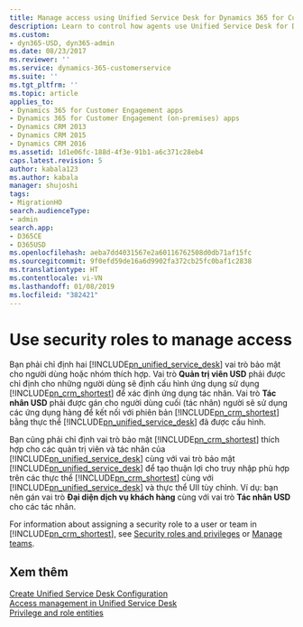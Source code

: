 ```yaml
---
title: Manage access using Unified Service Desk for Dynamics 365 for Customer Engagement security roles | MicrosoftDocs
description: Learn to control how agents use Unified Service Desk for Dynamics 365 for Customer Engagement by using security roles.
ms.custom:
- dyn365-USD, dyn365-admin
ms.date: 08/23/2017
ms.reviewer: ''
ms.service: dynamics-365-customerservice
ms.suite: ''
ms.tgt_pltfrm: ''
ms.topic: article
applies_to:
- Dynamics 365 for Customer Engagement apps
- Dynamics 365 for Customer Engagement (on-premises) apps
- Dynamics CRM 2013
- Dynamics CRM 2015
- Dynamics CRM 2016
ms.assetid: 1d1e06fc-188d-4f3e-91b1-a6c371c28eb4
caps.latest.revision: 5
author: kabala123
ms.author: kabala
manager: shujoshi
tags:
- MigrationHO
search.audienceType:
- admin
search.app:
- D365CE
- D365USD
ms.openlocfilehash: aeba7dd4031567e2a60116762508d0db71af15fc
ms.sourcegitcommit: 9f0efd59de16a6d9902fa372cb25fc0baf1c2838
ms.translationtype: HT
ms.contentlocale: vi-VN
ms.lasthandoff: 01/08/2019
ms.locfileid: "382421"
---
```

# <a name="use-security-roles-to-manage-access"></a>Use security roles to manage access 
Bạn phải chỉ định hai [!INCLUDE[pn_unified_service_desk](../../includes/pn-unified-service-desk.md)] vai trò bảo mật cho người dùng hoặc nhóm thích hợp. Vai trò **Quản trị viên USD** phải được chỉ định cho những người dùng sẽ định cấu hình ứng dụng sử dụng [!INCLUDE[pn_crm_shortest](../../includes/pn-crm-shortest.md)] để xác định ứng dụng tác nhân. Vai trò **Tác nhân USD** phải được gán cho người dùng cuối (tác nhân) người sẽ sử dụng các ứng dụng hàng để kết nối với phiên bản [!INCLUDE[pn_crm_shortest](../../includes/pn-crm-shortest.md)] bằng thực thể [!INCLUDE[pn_unified_service_desk](../../includes/pn-unified-service-desk.md)] đã được cấu hình.  
  
 Bạn cũng phải chỉ định vai trò bảo mật [!INCLUDE[pn_crm_shortest](../../includes/pn-crm-shortest.md)] thích hợp cho các quản trị viên và tác nhân của [!INCLUDE[pn_unified_service_desk](../../includes/pn-unified-service-desk.md)] cùng với vai trò bảo mật [!INCLUDE[pn_unified_service_desk](../../includes/pn-unified-service-desk.md)] để tạo thuận lợi cho truy nhập phù hợp trên các thực thể [!INCLUDE[pn_crm_shortest](../../includes/pn-crm-shortest.md)] cùng với [!INCLUDE[pn_unified_service_desk](../../includes/pn-unified-service-desk.md)] và thực thể UII tùy chỉnh. Ví dụ: bạn nên gán vai trò **Đại diện dịch vụ khách hàng** cùng với vai trò **Tác nhân USD** cho các tác nhân.  
  
 For information about assigning a security role to a user or team in [!INCLUDE[pn_crm_shortest](../../includes/pn-crm-shortest.md)], see [Security roles and privileges](/dynamics365/customer-engagement/admin/security-roles-privileges) or [Manage teams](/dynamics365/customer-engagement/admin/manage-teams).  
  
## <a name="see-also"></a>Xem thêm  
 [Create Unified Service Desk Configuration](../../unified-service-desk/admin/manage-access-using-unified-service-desk-configuration.md)   
 [Access management in Unified Service Desk](../../unified-service-desk/admin/security-unified-service-desk.md)   
 [Privilege and role entities](https://msdn.microsoft.com/library/gg328230.aspx)
